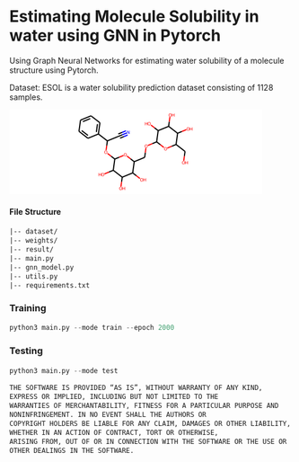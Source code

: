 # Estimating Molecule Solubility in water using GNN in Pytorch
Using Graph Neural Networks for estimating water solubility of a molecule structure using Pytorch.

Dataset:  ESOL is a water solubility prediction dataset consisting of 1128 samples.

![structure image](https://github.com/mr-ravin/Molecule-Solubility-using-GNN-in-Pytorch/blob/main/structure.png?raw=true)

#### File Structure
```
|-- dataset/
|-- weights/
|-- result/
|-- main.py
|-- gnn_model.py
|-- utils.py
|-- requirements.txt
```

### Training
```python
python3 main.py --mode train --epoch 2000
```

### Testing
```python
python3 main.py --mode test
```

```
THE SOFTWARE IS PROVIDED “AS IS”, WITHOUT WARRANTY OF ANY KIND, EXPRESS OR IMPLIED, INCLUDING BUT NOT LIMITED TO THE 
WARRANTIES OF MERCHANTABILITY, FITNESS FOR A PARTICULAR PURPOSE AND NONINFRINGEMENT. IN NO EVENT SHALL THE AUTHORS OR 
COPYRIGHT HOLDERS BE LIABLE FOR ANY CLAIM, DAMAGES OR OTHER LIABILITY, WHETHER IN AN ACTION OF CONTRACT, TORT OR OTHERWISE, 
ARISING FROM, OUT OF OR IN CONNECTION WITH THE SOFTWARE OR THE USE OR OTHER DEALINGS IN THE SOFTWARE.
```
